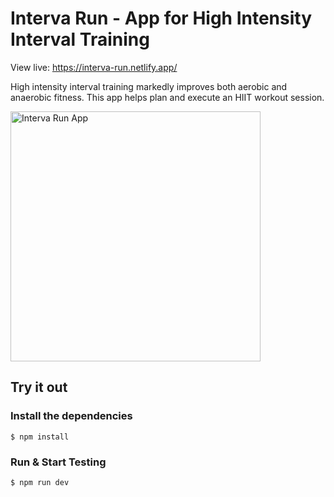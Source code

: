 # Interva Run - App for High Intensity Interval Training

View live: https://interva-run.netlify.app/

High intensity interval training markedly improves both aerobic and anaerobic fitness. This app helps plan and execute an HIIT workout session.

<img src="./src/animation.gif" alt="Interva Run App" title="Interva Run App" width="400px"/>

## Try it out

### Install the dependencies

    $ npm install

### Run & Start Testing

    $ npm run dev
